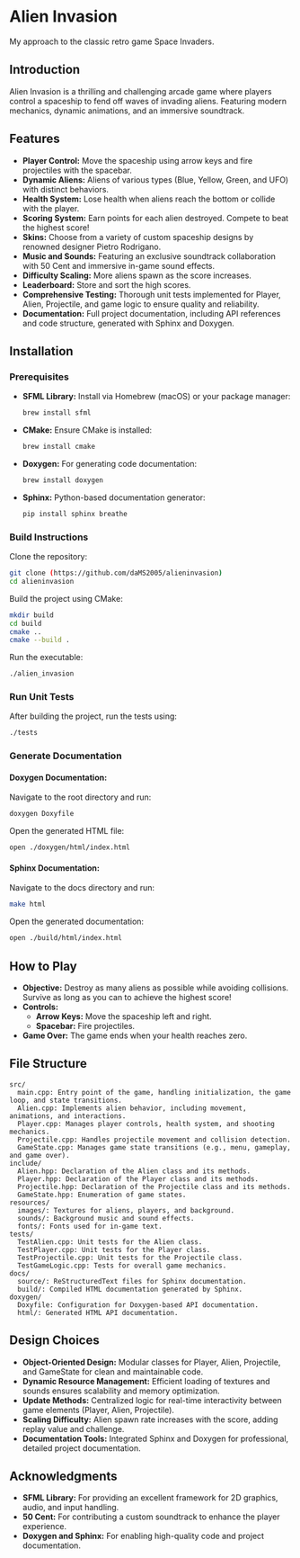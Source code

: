 # Alien Invasion

My approach to the classic retro game Space Invaders.

## Introduction

Alien Invasion is a thrilling and challenging arcade game where players control a spaceship to fend off waves of invading aliens. Featuring modern mechanics, dynamic animations, and an immersive soundtrack.

## Features

- **Player Control:** Move the spaceship using arrow keys and fire projectiles with the spacebar.
- **Dynamic Aliens:** Aliens of various types (Blue, Yellow, Green, and UFO) with distinct behaviors.
- **Health System:** Lose health when aliens reach the bottom or collide with the player.
- **Scoring System:** Earn points for each alien destroyed. Compete to beat the highest score!
- **Skins:** Choose from a variety of custom spaceship designs by renowned designer Pietro Rodrigano.
- **Music and Sounds:** Featuring an exclusive soundtrack collaboration with 50 Cent and immersive in-game sound effects.
- **Difficulty Scaling:** More aliens spawn as the score increases.
- **Leaderboard:** Store and sort the high scores.
- **Comprehensive Testing:** Thorough unit tests implemented for Player, Alien, Projectile, and game logic to ensure quality and reliability.
- **Documentation:** Full project documentation, including API references and code structure, generated with Sphinx and Doxygen.

## Installation

### Prerequisites

- **SFML Library:** Install via Homebrew (macOS) or your package manager:
  ```bash
  brew install sfml
  ```
- **CMake:** Ensure CMake is installed:
  ```bash
  brew install cmake
  ```
- **Doxygen:** For generating code documentation:
  ```bash
  brew install doxygen
  ```
- **Sphinx:** Python-based documentation generator:
  ```bash
  pip install sphinx breathe
  ```

### Build Instructions

Clone the repository:

```bash
git clone (https://github.com/daMS2005/alieninvasion)
cd alieninvasion
```

Build the project using CMake:

```bash
mkdir build
cd build
cmake ..
cmake --build .
```

Run the executable:

```bash
./alien_invasion
```

### Run Unit Tests

After building the project, run the tests using:

```bash
./tests
```

### Generate Documentation

#### Doxygen Documentation:

Navigate to the root directory and run:
```bash
doxygen Doxyfile
```

Open the generated HTML file:
```bash
open ./doxygen/html/index.html
```

#### Sphinx Documentation:

Navigate to the docs directory and run:
```bash
make html
```

Open the generated documentation:
```bash
open ./build/html/index.html
```

## How to Play

- **Objective:** Destroy as many aliens as possible while avoiding collisions. Survive as long as you can to achieve the highest score!
- **Controls:**
  - **Arrow Keys:** Move the spaceship left and right.
  - **Spacebar:** Fire projectiles.
- **Game Over:** The game ends when your health reaches zero.

## File Structure

```plaintext
src/
  main.cpp: Entry point of the game, handling initialization, the game loop, and state transitions.
  Alien.cpp: Implements alien behavior, including movement, animations, and interactions.
  Player.cpp: Manages player controls, health system, and shooting mechanics.
  Projectile.cpp: Handles projectile movement and collision detection.
  GameState.cpp: Manages game state transitions (e.g., menu, gameplay, and game over).
include/
  Alien.hpp: Declaration of the Alien class and its methods.
  Player.hpp: Declaration of the Player class and its methods.
  Projectile.hpp: Declaration of the Projectile class and its methods.
  GameState.hpp: Enumeration of game states.
resources/
  images/: Textures for aliens, players, and background.
  sounds/: Background music and sound effects.
  fonts/: Fonts used for in-game text.
tests/
  TestAlien.cpp: Unit tests for the Alien class.
  TestPlayer.cpp: Unit tests for the Player class.
  TestProjectile.cpp: Unit tests for the Projectile class.
  TestGameLogic.cpp: Tests for overall game mechanics.
docs/
  source/: ReStructuredText files for Sphinx documentation.
  build/: Compiled HTML documentation generated by Sphinx.
doxygen/
  Doxyfile: Configuration for Doxygen-based API documentation.
  html/: Generated HTML API documentation.
```

## Design Choices

- **Object-Oriented Design:** Modular classes for Player, Alien, Projectile, and GameState for clean and maintainable code.
- **Dynamic Resource Management:** Efficient loading of textures and sounds ensures scalability and memory optimization.
- **Update Methods:** Centralized logic for real-time interactivity between game elements (Player, Alien, Projectile).
- **Scaling Difficulty:** Alien spawn rate increases with the score, adding replay value and challenge.
- **Documentation Tools:** Integrated Sphinx and Doxygen for professional, detailed project documentation.

## Acknowledgments

- **SFML Library:** For providing an excellent framework for 2D graphics, audio, and input handling.
- **50 Cent:** For contributing a custom soundtrack to enhance the player experience.
- **Doxygen and Sphinx:** For enabling high-quality code and project documentation.

